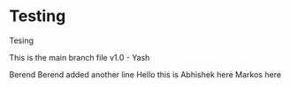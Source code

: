 # Testing 
 Tesing 

This is the main branch file v1.0 - Yash

Berend
Berend added another line
Hello this is Abhishek here
Markos here